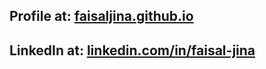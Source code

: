 ## Profile at: [faisaljina.github.io](https://faisaljina.github.io "Faisal's Profile")
## LinkedIn at: [linkedin.com/in/faisal-jina](https://www.linkedin.com/in/faisal-jina "Faisal's LinkedIn")
